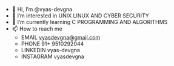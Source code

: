 - 👋 Hi, I’m @vyas-devgna
- 👀 I’m interested in UNIX LINUX AND CYBER SECURITY
- 🌱 I’m currently learning C PROGRAMMING AND ALGORITHMS 
- 📫 How to reach me
   - EMAIL vyasdevgna@gmail.com
   - PHONE 91+ 9510292044
   - LINKEDIN vyas-devgna
   - INSTAGRAM vyasdevgna



